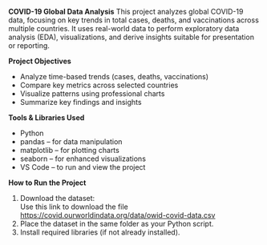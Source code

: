 **COVID-19 Global Data Analysis**
This project analyzes global COVID-19 data, focusing on key trends in total cases, deaths, and vaccinations across multiple countries. It uses real-world data to perform exploratory data analysis (EDA), visualizations, and derive insights suitable for presentation or reporting.

**Project Objectives**
- Analyze time-based trends (cases, deaths, vaccinations)
- Compare key metrics across selected countries
- Visualize patterns using professional charts
- Summarize key findings and insights

**Tools & Libraries Used**
- Python
- pandas – for data manipulation
- matplotlib – for plotting charts
- seaborn – for enhanced visualizations
- VS Code – to run and view the project

**How to Run the Project**
1. Download the dataset:  
   Use this link to download the file
   https://covid.ourworldindata.org/data/owid-covid-data.csv
3. Place the dataset in the same folder as your Python script.
4. Install required libraries (if not already installed).


